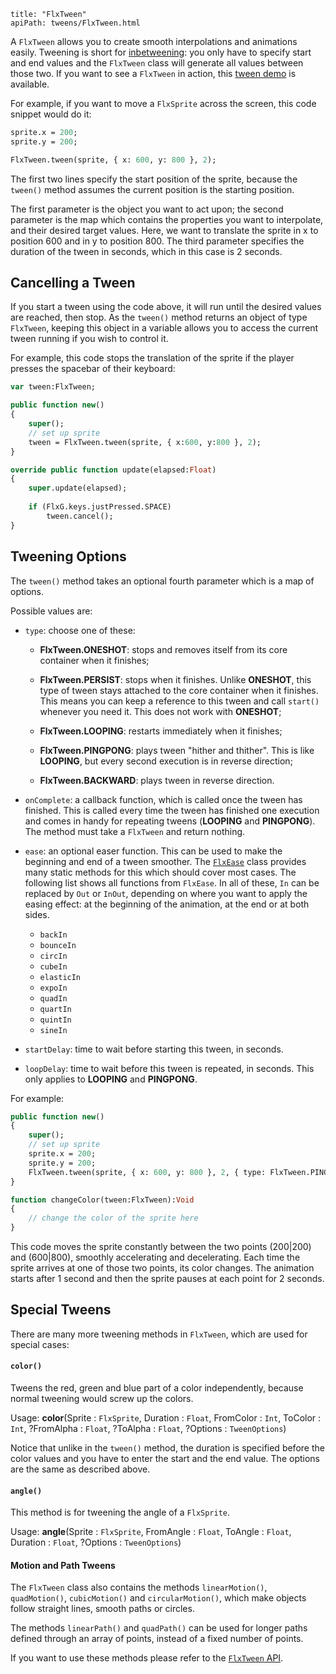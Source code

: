 ```
title: "FlxTween"
apiPath: tweens/FlxTween.html
```

A `FlxTween` allows you to create smooth interpolations and animations easily. Tweening is short for [inbetweening](http://en.wikipedia.org/wiki/Inbetweening): you only have to specify start and end values and the `FlxTween` class will generate all values between those two. If you want to see a `FlxTween` in action, this [tween demo](http://haxeflixel.com/demos/FlxTween/) is available.

For example, if you want to move a `FlxSprite` across the screen, this code snippet would do it:

```haxe
sprite.x = 200;
sprite.y = 200;

FlxTween.tween(sprite, { x: 600, y: 800 }, 2);
```

The first two lines specify the start position of the sprite, because the `tween()` method assumes the current position is the starting position.

The first parameter is the object you want to act upon; the second parameter is the map which contains the properties you want to interpolate, and their desired target values. Here, we want to translate the sprite in x to position 600 and in y to position 800. The third parameter specifies the duration of the tween in seconds, which in this case is 2 seconds.

## Cancelling a Tween

If you start a tween using the code above, it will run until the desired values are reached, then stop. As the `tween()` method returns an object of type `FlxTween`, keeping this object in a variable allows you to access the current tween running if you wish to control it.

For example, this code stops the translation of the sprite if the player presses the spacebar of their keyboard:

```haxe
var tween:FlxTween;

public function new()
{
	super();
	// set up sprite
	tween = FlxTween.tween(sprite, { x:600, y:800 }, 2);
}

override public function update(elapsed:Float)
{
	super.update(elapsed);
	
	if (FlxG.keys.justPressed.SPACE)
		tween.cancel();
}
```

## Tweening Options

The `tween()` method takes an optional fourth parameter which is a map of options.

Possible values are:

- `type`: choose one of these:

	- **FlxTween.ONESHOT**: stops and removes itself from its core container when it finishes;
	- **FlxTween.PERSIST**: stops when it finishes. Unlike **ONESHOT**, this type of tween stays attached to the core container when it finishes. This means you can keep a reference to this tween and call `start()` whenever you need it. This does not work with **ONESHOT**;

	- **FlxTween.LOOPING**: restarts immediately when it finishes;
	- **FlxTween.PINGPONG**: plays tween "hither and thither". This is like **LOOPING**, but every second execution is in reverse direction;
	
	- **FlxTween.BACKWARD**: plays tween in reverse direction.

- `onComplete`: a callback function, which is called once the tween has finished. This is called every time the tween has finished one execution and comes in handy for repeating tweens (**LOOPING** and **PINGPONG**). The method must take a `FlxTween` and return nothing.

- `ease`: an optional easer function. This can be used to make the beginning and end of a tween smoother. The [`FlxEase`](http://api.haxeflixel.com/types/flixel/tweens/FlxEase.html) class provides many static methods for this which should cover most cases. The following list shows all functions from `FlxEase`. In all of these, `In` can be replaced by `Out` or `InOut`, depending on where you want to apply the easing effect: at the beginning of the animation, at the end or at both sides.

	- `backIn`
	- `bounceIn`
	- `circIn`
	- `cubeIn`
	- `elasticIn`
	- `expoIn`
	- `quadIn`
	- `quartIn`
	- `quintIn`
	- `sineIn`

- `startDelay`: time to wait before starting this tween, in seconds.

- `loopDelay`: time to wait before this tween is repeated, in seconds. This only applies to **LOOPING** and **PINGPONG**.

For example:

```haxe
public function new()
{
	super();
	// set up sprite
	sprite.x = 200;
	sprite.y = 200;
	FlxTween.tween(sprite, { x: 600, y: 800 }, 2, { type: FlxTween.PINGPONG, ease: FlxEase.quadInOut, onComplete: changeColor, startDelay: 1, loopDelay: 2 });
}

function changeColor(tween:FlxTween):Void
{
	// change the color of the sprite here
}
```

This code moves the sprite constantly between the two points (200|200) and (600|800), smoothly accelerating and decelerating. Each time the sprite arrives at one of those two points, its color changes. The animation starts after 1 second and then the sprite pauses at each point for 2 seconds.

## Special Tweens

There are many more tweening methods in `FlxTween`, which are used for special cases:

#### `color()`

Tweens the red, green and blue part of a color independently, because normal tweening would screw up the colors.

Usage: **color**(Sprite : `FlxSprite`, Duration : `Float`, FromColor : `Int`, ToColor : `Int`, ?FromAlpha : `Float`, ?ToAlpha : `Float`, ?Options : `TweenOptions`)

Notice that unlike in the `tween()` method, the duration is specified before the color values and you have to enter the start and the end value. The options are the same as described above.

#### `angle()`

This method is for tweening the angle of a `FlxSprite`.

Usage: **angle**(Sprite : `FlxSprite`, FromAngle : `Float`, ToAngle : `Float`, Duration : `Float`, ?Options : `TweenOptions`)

#### Motion and Path Tweens

The `FlxTween` class also contains the methods `linearMotion()`, `quadMotion()`, `cubicMotion()` and `circularMotion()`, which make objects follow straight lines, smooth paths or circles.

The methods `linearPath()` and `quadPath()` can be used for longer paths defined through an array of points, instead of a fixed number of points.

If you want to use these methods please refer to the [`FlxTween` API](http://api.haxeflixel.com/flixel/tweens/FlxTween.html). 
